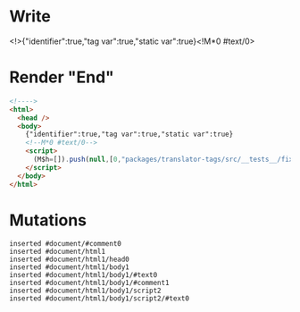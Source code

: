 # Write
  <!>{"identifier":true,"tag var":true,"static var":true}<!M*0 #text/0><script>(M$h=[]).push(null,[0,"packages/translator-tags/src/__tests__/fixtures/log-tag/template.marko_0",])</script>


# Render "End"
```html
<!---->
<html>
  <head />
  <body>
    {"identifier":true,"tag var":true,"static var":true}
    <!--M*0 #text/0-->
    <script>
      (M$h=[]).push(null,[0,"packages/translator-tags/src/__tests__/fixtures/log-tag/template.marko_0",])
    </script>
  </body>
</html>
```

# Mutations
```
inserted #document/#comment0
inserted #document/html1
inserted #document/html1/head0
inserted #document/html1/body1
inserted #document/html1/body1/#text0
inserted #document/html1/body1/#comment1
inserted #document/html1/body1/script2
inserted #document/html1/body1/script2/#text0
```